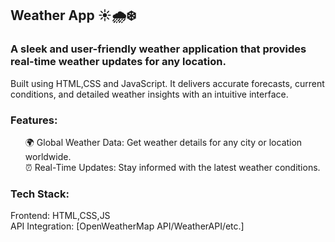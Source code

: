 <h2>Weather App ☀️🌧️❄️</h2>
<h3>A sleek and user-friendly weather application that provides real-time weather updates for any location.</h3>
<p>Built using HTML,CSS and JavaScript. It delivers accurate forecasts, current conditions, and detailed weather insights with an intuitive interface.</p>
  <h3>Features:</h3>
  <ul>
  🌍 Global Weather Data: Get weather details for any city or location worldwide.<br>
  ⏰ Real-Time Updates: Stay informed with the latest weather conditions. 
  </ul>
<h3>Tech Stack:</h3>
<p>Frontend: HTML,CSS,JS <br>
API Integration: [OpenWeatherMap API/WeatherAPI/etc.]</p>
